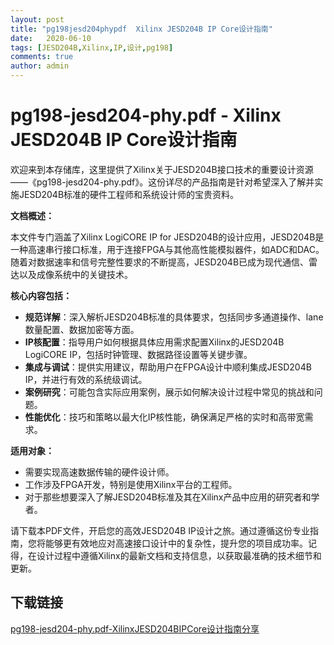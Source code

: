 ```yaml
---
layout: post
title: "pg198jesd204phypdf  Xilinx JESD204B IP Core设计指南"
date:   2020-06-10
tags: [JESD204B,Xilinx,IP,设计,pg198]
comments: true
author: admin
---
```

# pg198-jesd204-phy.pdf - Xilinx JESD204B IP Core设计指南

欢迎来到本存储库，这里提供了Xilinx关于JESD204B接口技术的重要设计资源——《pg198-jesd204-phy.pdf》。这份详尽的产品指南是针对希望深入了解并实施JESD204B标准的硬件工程师和系统设计师的宝贵资料。

**文档概述：**

本文件专门涵盖了Xilinx LogiCORE IP for JESD204B的设计应用，JESD204B是一种高速串行接口标准，用于连接FPGA与其他高性能模拟器件，如ADC和DAC。随着对数据速率和信号完整性要求的不断提高，JESD204B已成为现代通信、雷达以及成像系统中的关键技术。

**核心内容包括：**

- **规范详解**：深入解析JESD204B标准的具体要求，包括同步多通道操作、lane数量配置、数据加密等方面。
- **IP核配置**：指导用户如何根据具体应用需求配置Xilinx的JESD204B LogiCORE IP，包括时钟管理、数据路径设置等关键步骤。
- **集成与调试**：提供实用建议，帮助用户在FPGA设计中顺利集成JESD204B IP，并进行有效的系统级调试。
- **案例研究**：可能包含实际应用案例，展示如何解决设计过程中常见的挑战和问题。
- **性能优化**：技巧和策略以最大化IP核性能，确保满足严格的实时和高带宽需求。

**适用对象：**

- 需要实现高速数据传输的硬件设计师。
- 工作涉及FPGA开发，特别是使用Xilinx平台的工程师。
- 对于那些想要深入了解JESD204B标准及其在Xilinx产品中应用的研究者和学者。

请下载本PDF文件，开启您的高效JESD204B IP设计之旅。通过遵循这份专业指南，您将能够更有效地应对高速接口设计中的复杂性，提升您的项目成功率。记得，在设计过程中遵循Xilinx的最新文档和支持信息，以获取最准确的技术细节和更新。

## 下载链接

[pg198-jesd204-phy.pdf-XilinxJESD204BIPCore设计指南分享](https://pan.quark.cn/s/79cbd625a307)